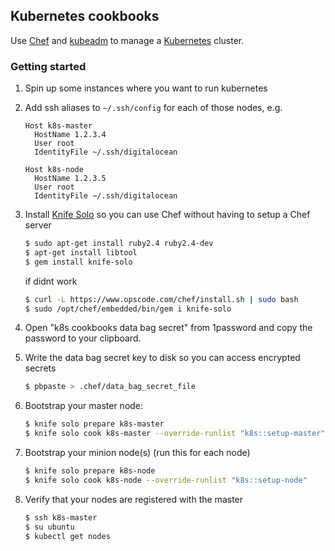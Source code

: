 ## Kubernetes cookbooks

Use [Chef](https://www.chef.io/) and [kubeadm](https://kubernetes.io/docs/setup/independent/create-cluster-kubeadm/) to manage a [Kubernetes](https://kubernetes.io/) cluster.

### Getting started

1. Spin up some instances where you want to run kubernetes
2. Add ssh aliases to `~/.ssh/config` for each of those nodes, e.g.

    ```
    Host k8s-master
      HostName 1.2.3.4
      User root
      IdentityFile ~/.ssh/digitalocean

    Host k8s-node
      HostName 1.2.3.5
      User root
      IdentityFile ~/.ssh/digitalocean
    ```
3. Install [Knife Solo](http://matschaffer.github.io/knife-solo/) so you can use Chef without
  having to setup a Chef server
    ```bash
    $ sudo apt-get install ruby2.4 ruby2.4-dev
    $ apt-get install libtool
    $ gem install knife-solo
    ```
    if didnt work 
    ```bash
    $ curl -L https://www.opscode.com/chef/install.sh | sudo bash
    $ sudo /opt/chef/embedded/bin/gem i knife-solo
    ``` 
4. Open "k8s cookbooks data bag secret" from 1password and copy the password to your clipboard.
5. Write the data bag secret key to disk so you can access encrypted secrets
   ```bash
   $ pbpaste > .chef/data_bag_secret_file
   ```
6. Bootstrap your master node:
    ```bash
    $ knife solo prepare k8s-master
    $ knife solo cook k8s-master --override-runlist "k8s::setup-master"
    ```
7. Bootstrap your minion node(s) (run this for each node)
    ```bash
    $ knife solo prepare k8s-node
    $ knife solo cook k8s-node --override-runlist "k8s::setup-node"
    ```
8. Verify that your nodes are registered with the master
   ```bash
   $ ssh k8s-master
   $ su ubuntu
   $ kubectl get nodes
   ```
